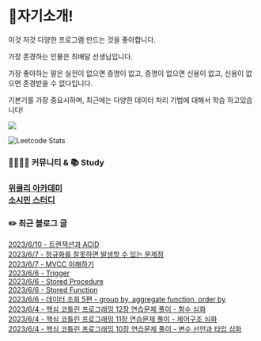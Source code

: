 
<h1>🙋자기소개!</h1>

이것 저것 다양한 프로그램 만드는 것을 좋아합니다.

가장 존경하는 인물은 최배달 선생님입니다.

가장 좋아하는 말은 실전이 없으면 증명이 없고, 증명이 없으면 신용이 없고, 신용이 없으면 존경받을 수 없다입니다.

기본기를 가장 중요시하며, 최근에는 다양한 데이터 처리 기법에 대해서 학습 하고있습니다!

![](https://github-profile-trophy.vercel.app/?username=jungmini0601&theme=flat&no-frame=true&margin-w=30)

![Leetcode Stats](https://leetcard.jacoblin.cool/jungmini0601)

<h3>  👨‍👨‍👦‍👦 커뮤니티 & 📚 Study<h3>

[위클리 아카데미](https://www.weekly.ac/) <br>
[소시민 스터디](https://oval-licorice-979.notion.site/4fc65451bf244a138a93f930ecaaee38?v=8ec49eefb77f44f5a5faef7b15213ac0) <br>

<h3>✏️ 최근 블로그 글</h3> 

[2023/6/10 - 트랜잭션과 ACID](https://jungmini-laboratory.tistory.com/108) <br>
[2023/6/7 - 정규화를 잘못하면 발생할 수 있는 문제점](https://jungmini-laboratory.tistory.com/107) <br>
[2023/6/7 - MVCC 이해하기](https://jungmini-laboratory.tistory.com/106) <br>
[2023/6/6 - Trigger](https://jungmini-laboratory.tistory.com/105) <br>
[2023/6/6 - Stored Procedure](https://jungmini-laboratory.tistory.com/104) <br>
[2023/6/6 - Stored Function](https://jungmini-laboratory.tistory.com/103) <br>
[2023/6/6 - 데이터 조회 5편 - group by, aggregate function, order by](https://jungmini-laboratory.tistory.com/102) <br>
[2023/6/4 - 핵심 코틀린 프로그래밍 12장 연습문제 풀이 - 함수 심화](https://jungmini-laboratory.tistory.com/101) <br>
[2023/6/4 - 핵심 코틀린 프로그래밍 11장 연습문제 풀이 - 제어구조 심화](https://jungmini-laboratory.tistory.com/100) <br>
[2023/6/4 - 핵심 코틀린 프로그래밍 10장 연습문제 풀이 - 변수 선언과 타입 심화](https://jungmini-laboratory.tistory.com/99) <br>
